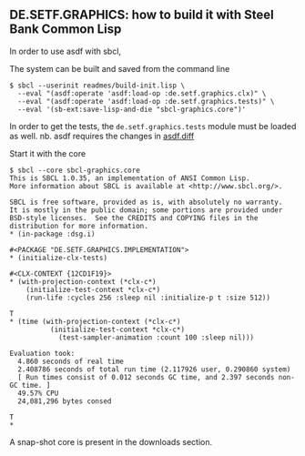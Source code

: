 
DE.SETF.GRAPHICS: how to build it with Steel Bank Common Lisp
------------

In order to use asdf with sbcl, 

The system can be built and saved from the command line

    $ sbcl --userinit readmes/build-init.lisp \
      --eval "(asdf:operate 'asdf:load-op :de.setf.graphics.clx)" \
      --eval "(asdf:operate 'asdf:load-op :de.setf.graphics.tests)" \
      --eval '(sb-ext:save-lisp-and-die "sbcl-graphics.core")'

In order to get the tests, the `de.setf.graphics.tests` module must be loaded as well.
nb. asdf requires the changes in [asdf.diff](./asdf.diff)

Start it with the core

    $ sbcl --core sbcl-graphics.core
    This is SBCL 1.0.35, an implementation of ANSI Common Lisp.
    More information about SBCL is available at <http://www.sbcl.org/>.
    
    SBCL is free software, provided as is, with absolutely no warranty.
    It is mostly in the public domain; some portions are provided under
    BSD-style licenses.  See the CREDITS and COPYING files in the
    distribution for more information.
    * (in-package :dsg.i)
    
    #<PACKAGE "DE.SETF.GRAPHICS.IMPLEMENTATION">
    * (initialize-clx-tests)

    #<CLX-CONTEXT {12CD1F19}>
    * (with-projection-context (*clx-c*)
        (initialize-test-context *clx-c*)
        (run-life :cycles 256 :sleep nil :initialize-p t :size 512))

    T
    * (time (with-projection-context (*clx-c*)
              (initialize-test-context *clx-c*)
                (test-sampler-animation :count 100 :sleep nil)))

    Evaluation took:
      4.860 seconds of real time
      2.408786 seconds of total run time (2.117926 user, 0.290860 system)
      [ Run times consist of 0.012 seconds GC time, and 2.397 seconds non-GC time. ]
      49.57% CPU
      24,081,296 bytes consed
  
    T
    * 


A snap-shot core is present in the downloads section.
